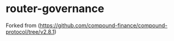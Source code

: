 # router-governance

Forked from
(https://github.com/compound-finance/compound-protocol/tree/v2.8.1)